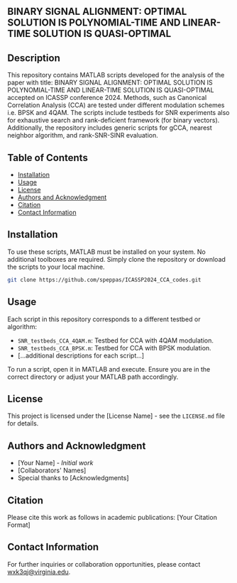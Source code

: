 ## BINARY SIGNAL ALIGNMENT: OPTIMAL SOLUTION IS POLYNOMIAL-TIME AND LINEAR-TIME SOLUTION IS QUASI-OPTIMAL

## Description
This repository contains MATLAB scripts developed for the analysis of the paper with title: BINARY SIGNAL ALIGNMENT: OPTIMAL SOLUTION IS POLYNOMIAL-TIME AND LINEAR-TIME SOLUTION IS QUASI-OPTIMAL accepted on ICASSP conference 2024. Methods, such as Canonical Correlation Analysis (CCA) are tested under different modulation schemes i.e. BPSK and 4QAM. The scripts include testbeds for SNR experiments also for exhaustive search and rank-deficient framework (for binary vectors). Additionally, the repository includes generic scripts for gCCA, nearest neighbor algorithm, and rank-SNR-SINR evaluation.

## Table of Contents
- [Installation](#installation)
- [Usage](#usage)
- [License](#license)
- [Authors and Acknowledgment](#authorsandacknowledgment)
- [Citation](#citation)
- [Contact Information](#contactinformation)

## Installation
To use these scripts, MATLAB must be installed on your system. No additional toolboxes are required. Simply clone the repository or download the scripts to your local machine.

```bash
git clone https://github.com/speppas/ICASSP2024_CCA_codes.git
```
## Usage

Each script in this repository corresponds to a different testbed or algorithm:

- `SNR_testbeds_CCA_4QAM.m`: Testbed for CCA with 4QAM modulation.
- `SNR_testbeds_CCA_BPSK.m`: Testbed for CCA with BPSK modulation.
- [...additional descriptions for each script...]

To run a script, open it in MATLAB and execute. Ensure you are in the correct directory or adjust your MATLAB path accordingly.

## License

This project is licensed under the [License Name] - see the `LICENSE.md` file for details.

## Authors and Acknowledgment

- [Your Name] - *Initial work*
- [Collaborators' Names]
- Special thanks to [Acknowledgments]

## Citation

Please cite this work as follows in academic publications:
[Your Citation Format]

## Contact Information

For further inquiries or collaboration opportunities, please contact wxk3qj@virginia.edu.

